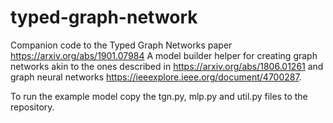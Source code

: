# typed-graph-network

Companion code to the Typed Graph Networks paper https://arxiv.org/abs/1901.07984
A model builder helper for creating graph networks akin to the ones described in https://arxiv.org/abs/1806.01261 and graph neural networks https://ieeexplore.ieee.org/document/4700287.

To run the example model copy the tgn.py, mlp.py and util.py files to the repository.
